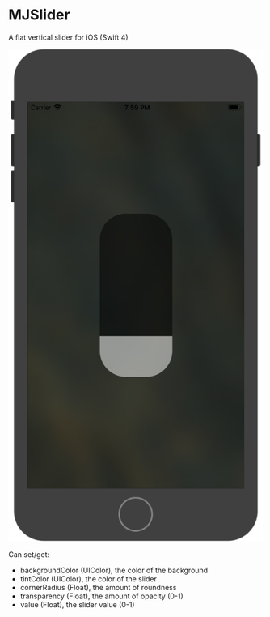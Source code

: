 # MJSlider
A flat vertical slider for iOS (Swift 4)
 
 <img src="MJSlider.png" alt="Vertical Slider">
 
 Can set/get:
 
 - backgroundColor (UIColor), the color of the background
 - tintColor (UIColor), the color of the slider
 - cornerRadius (Float), the amount of roundness
 - transparency (Float), the amount of opacity (0-1)
 - value (Float), the slider value (0-1)
